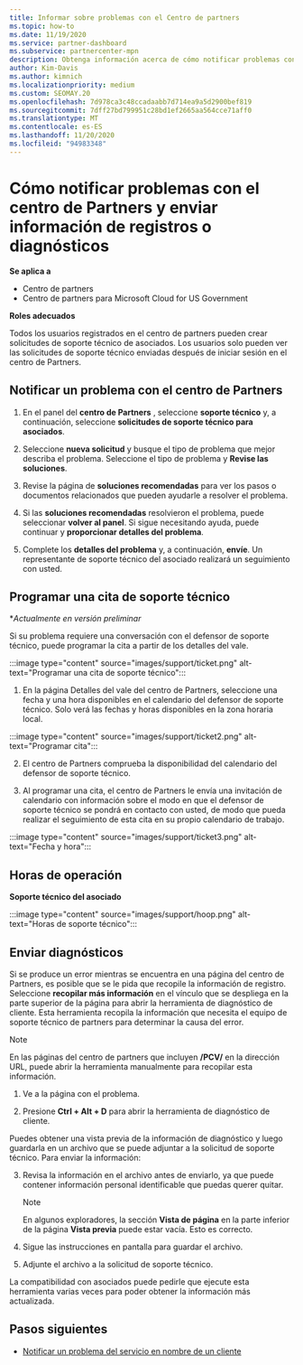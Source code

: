 ```yaml
---
title: Informar sobre problemas con el Centro de partners
ms.topic: how-to
ms.date: 11/19/2020
ms.service: partner-dashboard
ms.subservice: partnercenter-mpn
description: Obtenga información acerca de cómo notificar problemas con el centro de Partners y cómo recopilar información de diagnóstico para el equipo de soporte técnico de asociados.
author: Kim-Davis
ms.author: kimnich
ms.localizationpriority: medium
ms.custom: SEOMAY.20
ms.openlocfilehash: 7d978ca3c48ccadaabb7d714ea9a5d2900bef819
ms.sourcegitcommit: 7dff27bd799951c28bd1ef2665aa564cce71aff0
ms.translationtype: MT
ms.contentlocale: es-ES
ms.lasthandoff: 11/20/2020
ms.locfileid: "94983348"
---
```

# <a name="how-to-report-problems-with-partner-center-and-submit-any-log-or-diagnostics-information"></a>Cómo notificar problemas con el centro de Partners y enviar información de registros o diagnósticos

**Se aplica a**

- Centro de partners
- Centro de partners para Microsoft Cloud for US Government

**Roles adecuados**

Todos los usuarios registrados en el centro de partners pueden crear solicitudes de soporte técnico de asociados. Los usuarios solo pueden ver las solicitudes de soporte técnico enviadas después de iniciar sesión en el centro de Partners.

## <a name="report-a-problem-with-the-partner-center"></a>Notificar un problema con el centro de Partners

1. En el panel del **centro de Partners** , seleccione **soporte técnico** y, a continuación, seleccione **solicitudes de soporte técnico para asociados**.

2. Seleccione **nueva solicitud** y busque el tipo de problema que mejor describa el problema. Seleccione el tipo de problema y **Revise las soluciones**.

3. Revise la página de **soluciones recomendadas** para ver los pasos o documentos relacionados que pueden ayudarle a resolver el problema.

4. Si las **soluciones recomendadas** resolvieron el problema, puede seleccionar **volver al panel**. Si sigue necesitando ayuda, puede continuar y **proporcionar detalles del problema**.

5. Complete los **detalles del problema** y, a continuación, **envíe**. Un representante de soporte técnico del asociado realizará un seguimiento con usted.

## <a name="schedule-a-support-appointment"></a>Programar una cita de soporte técnico 

**Actualmente en versión preliminar*

Si su problema requiere una conversación con el defensor de soporte técnico, puede programar la cita a partir de los detalles del vale.

:::image type="content" source="images/support/ticket.png" alt-text="Programar una cita de soporte técnico":::

1.  En la página Detalles del vale del centro de Partners, seleccione una fecha y una hora disponibles en el calendario del defensor de soporte técnico. Solo verá las fechas y horas disponibles en la zona horaria local.

:::image type="content" source="images/support/ticket2.png" alt-text="Programar cita":::

2. El centro de Partners comprueba la disponibilidad del calendario del defensor de soporte técnico.

1. Al programar una cita, el centro de Partners le envía una invitación de calendario con información sobre el modo en que el defensor de soporte técnico se pondrá en contacto con usted, de modo que pueda realizar el seguimiento de esta cita en su propio calendario de trabajo.

:::image type="content" source="images/support/ticket3.png" alt-text="Fecha y hora":::

## <a name="hours-of-operation"></a>Horas de operación

**Soporte técnico del asociado**

:::image type="content" source="images/support/hoop.png" alt-text="Horas de soporte técnico":::

## <a name="send-diagnostics"></a>Enviar diagnósticos

Si se produce un error mientras se encuentra en una página del centro de Partners, es posible que se le pida que recopile la información de registro. Seleccione **recopilar más información** en el vínculo que se despliega en la parte superior de la página para abrir la herramienta de diagnóstico de cliente. Esta herramienta recopila la información que necesita el equipo de soporte técnico de partners para determinar la causa del error. 

>[!NOTE]
>En las páginas del centro de partners que incluyen **/PCV/** en la dirección URL, puede abrir la herramienta manualmente para recopilar esta información.

1. Ve a la página con el problema.

2. Presione **Ctrl + Alt + D** para abrir la herramienta de diagnóstico de cliente.

Puedes obtener una vista previa de la información de diagnóstico y luego guardarla en un archivo que se puede adjuntar a la solicitud de soporte técnico. Para enviar la información:

3. Revisa la información en el archivo antes de enviarlo, ya que puede contener información personal identificable que puedas querer quitar.

    >[!NOTE]
    >En algunos exploradores, la sección **Vista de página** en la parte inferior de la página **Vista previa** puede estar vacía. Esto es correcto.

4. Sigue las instrucciones en pantalla para guardar el archivo.

5. Adjunte el archivo a la solicitud de soporte técnico.

La compatibilidad con asociados puede pedirle que ejecute esta herramienta varias veces para poder obtener la información más actualizada.

## <a name="next-steps"></a>Pasos siguientes

- [Notificar un problema del servicio en nombre de un cliente](report-problems-on-behalf-of-a-customer.md)
